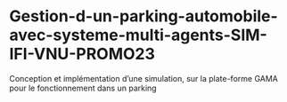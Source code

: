 # Gestion-d-un-parking-automobile-avec-systeme-multi-agents-SIM-IFI-VNU-PROMO23
Conception et implémentation d’une simulation, sur la plate-forme GAMA pour le fonctionnement dans un parking
